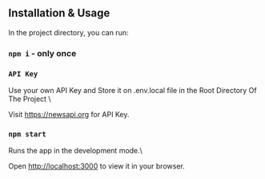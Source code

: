 









 ## Installation & Usage

In the project directory, you can run:

### `npm i` - only once

### `API Key`

Use your own API Key and Store it on .env.local file in the Root Directory Of The Project \

Visit https://newsapi.org for API Key.

### `npm start`

Runs the app in the development mode.\

Open [http://localhost:3000](http://localhost:3000) to view it in your browser.


